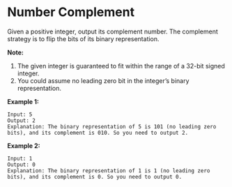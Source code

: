# Number Complement

Given a positive integer, output its complement number. The complement strategy is to flip the bits of its binary representation.

__Note:__

1. The given integer is guaranteed to fit within the range of a 32-bit signed integer.
2. You could assume no leading zero bit in the integer’s binary representation.

__Example 1:__

```
Input: 5
Output: 2
Explanation: The binary representation of 5 is 101 (no leading zero bits), and its complement is 010. So you need to output 2.
```

__Example 2:__

```
Input: 1
Output: 0
Explanation: The binary representation of 1 is 1 (no leading zero bits), and its complement is 0. So you need to output 0.
```
